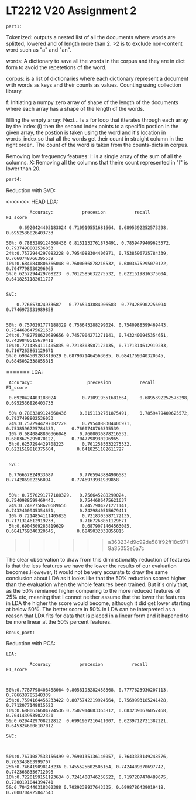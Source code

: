 # LT2212 V20 Assignment 2

    part1: 

Tokenized: outputs a nested list of all the documents where words are splitted, lowered and of length more than 2. >2 is to exclude non-content word such as "a" and "an". 

words: A dictionary to save all the words in the corpus and they are in dict form to avoid the repetetions of the word.

corpus: is a list of dictionaries where each dictionary represent a document with words as keys and their counts as values. Counting using collection library.

f: Initiating a numpy zero array of shape of the length of the documents where each array has a shape of the length of the words. 

fillling the empty array:
Next... Is a for loop that itterates through each array by the index (i) then the second index points to a specific postion in the given array, the postion is taken using the word and it's location in words_index so that all the words get their count in straight column in the right order.. The count of the word is taken from the counts-dicts in corpus. 

Removing low frequency features: 
l: is a single array of the sum of all the columns. 
X: Removing all the columns that theire count represented in "l" is lower than 20.


    part4:  

Reduction with SVD:

<<<<<<< HEAD
    LDA:

             Accuracy:           precesion           recall              F1_score 
 
         0.6920424403183024 0.710919551681664, 0.6895392252573298, 0.6952536826403733      

    50%: 0.7883289124668436 0.8151132761875491, 0.7859479409625572, 0.7937498802536053
    24%:0.7572944297082228 0.7954088304406971, 0.7538596725784339, 0.7660748766395539 
    10%:0.6840848806366048 0.7600036878216532, 0.6803675295070122, 0.7047798930296965
    5%:0.6257294429708223  0.7012585632275532, 0.6221519816375604, 0.6418251182611727


    SVC:

        0.776657824933687   0.7765943884906583  0.774286902256094   0.7746973931989858
 

    50%: 0.7570291777188329 0.756645288299024, 0.7540988599469443, 0.7544686475621637
    24%:0.7482758620689656 0.7457904271271141, 0.7432400945354651, 0.7429840515679411
    10%:0.7214854111405835 0.7218303587172135, 0.7171314612919233, 0.7167263861129671
    5%:0.6904509283819629 0.6879071464563085, 0.6841769340320545, 0.6845032338855815

=======
     LDA:

     Accuracy:                     precesion           recall              F1_score 
 
     0.6920424403183024          0.710919551681664,    0.6895392252573298,     0.6952536826403733
     
     50% 0.7883289124668436     0.8151132761875491,    0.7859479409625572,     0.7937498802536053
     24%:0.7572944297082228      0.7954088304406971,     0.7538596725784339,      0.7660748766395539 
     10%:0.6840848806366048     0.7600036878216532,       0.6803675295070122,      0.7047798930296965
     5%:0.6257294429708223       0.7012585632275532,     0.6221519816375604,        0.6418251182611727


     SVC:

     0.776657824933687          0.7765943884906583            0.774286902256094        0.7746973931989858
 

     50%: 0.7570291777188329.   0.756645288299024,           0.7540988599469443,         0.7544686475621637
     24%:0.7482758620689656     0.7457904271271141,           0.7432400945354651,         0.7429840515679411
     10%:0.7214854111405835      0.7218303587172135,          0.7171314612919233,         0.7167263861129671
     5%:0.6904509283819629       0.6879071464563085,            0.6841769340320545,        0.6845032338855815
>>>>>>> a363234d9c92de581f92ff18c9719a35053e5a7c

 The clear observation to draw from this diminstionality reduction of features is that the less features we have the lower the results of our evaluation becomes.However, It would not be very accurate to draw the same conclusion about LDA as it looks like that the 50% reduction scored higher than the evaluation when the whole features been trained. But it's only that, as the 50% remianed higher comparing to the more reduced features of 25% etc, meaning that I connot neither assume that the lower the features in LDA the higher the score would become, although it did get lower starting at below 50%. The better score in 50% in LDA can be interpreted as a reason that LDA fits for data that is placed in a linear form and it hapened to be more linear at the 50% percent features. 



    Bonus_part:


Reduction with PCA:

    LDA:

             Accuracy           precesion           recall              F1_score 
     
     
     
    50%:0.7787798408488064 0.8058193282458868, 0.7777623930207113, 0.786638785248339
    25%:0.7594164456233422 0.8075742219924564, 0.7569993185241428, 0.7712077148815523
    10%:0.6880636604774536 0.7507914683363812, 0.6832390676057468, 0.7041439535022321
    5&:0.6294429708222812  0.6991957216411007, 0.6239712721382221, 0.6453246006107012
      
    SVC:
    
    
         
    50%:0.7671087533156499 0.7690135136146057, 0.7643333149248576, 0.765343863999767
    25%:0.746419098143236 0.7455525602506164, 0.7424409870697742, 0.7423688356712098
    10%:0.7220159151193634 0.7241408746258522, 0.7197207470489675, 0.7200191044394741
    5&:0.7042440318302388 0.7029239937643335, 0.6998786439019418, 0.7000704925847543
    
 
    
    
    
    
    
    
